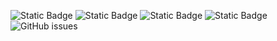 ![Static Badge](https://img.shields.io/badge/blacklists-61-000000) ![Static Badge](https://img.shields.io/badge/blacklisted-3001805-cc0000) ![Static Badge](https://img.shields.io/badge/whitelisted-2253-00CC00) ![Static Badge](https://img.shields.io/badge/streaming_blacklist-28107-000000) ![GitHub issues](https://img.shields.io/github/issues/fabriziosalmi/blacklists)
